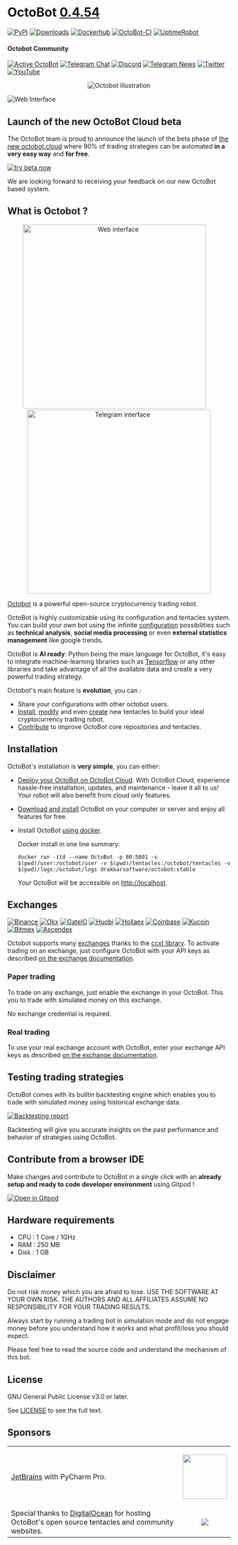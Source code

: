 # OctoBot [0.4.54](https://octobot.click/gh-changelog)
[![PyPI](https://img.shields.io/pypi/v/OctoBot.svg?logo=pypi)](https://octobot.click/gh-pypi)
[![Downloads](https://pepy.tech/badge/octobot/month)](https://pepy.tech/project/octobot)
[![Dockerhub](https://img.shields.io/docker/pulls/drakkarsoftware/octobot.svg?logo=docker)](https://octobot.click/gh-dockerhub)
[![OctoBot-CI](https://github.com/Drakkar-Software/OctoBot/workflows/OctoBot-CI/badge.svg)](https://github.com/Drakkar-Software/OctoBot/actions)
[![UptimeRobot](https://img.shields.io/uptimerobot/ratio/30/m786447893-903b482e5158c8b6483760e8)](https://octobot.click/gh-status)

#### Octobot Community
[![Active OctoBot](https://img.shields.io/badge/dynamic/json.svg?&url=https://metrics.octobot.online/metrics/community/count/0/-1/0&query=$.total&color=green&label=OctoBots%20this%20month)]()
[![Telegram Chat](https://img.shields.io/badge/telegram-chat-green.svg?logo=telegram&label=Telegram)](https://octobot.click/gh-telegram)
[![Discord](https://img.shields.io/discord/530629985661222912.svg?logo=discord&label=Discord)](https://octobot.click/gh-discord)
[![Telegram News](https://img.shields.io/badge/telegram-news-blue.svg?logo=telegram&label=Telegram)](https://t.me/OctoBot_Project)
[![Twitter](https://img.shields.io/twitter/follow/DrakkarsOctobot.svg?label=twitter&style=social)](https://octobot.click/gh-twitter)
[![YouTube](https://img.shields.io/youtube/channel/views/UC2YAaBeWY8y_Olqs79b_X8A?label=youtube&style=social)](https://octobot.click/gh-youtube)
<p align="center">
<img src="../assets/illustration.png" alt="Octobot illustration">
</p>

![Web Interface](../assets/web-interface.gif)


## Launch of the new OctoBot Cloud beta
The OctoBot team is proud to announce the launch of the beta phase of [the new octobot.cloud](https://beta.octobot.cloud/?utm_source=github&utm_medium=dk&utm_campaign=beta_annoucements&utm_content=readme)
where 90% of trading strategies can be automated **in a very easy way** and **for free**.

[![try beta now](https://img.shields.io/static/v1?label=Try%20the%20new%20OctoBot%20cloud&message=now&color=007bff&style=for-the-badge)](https://beta.octobot.cloud/?utm_source=github&utm_medium=dk&utm_campaign=beta_annoucements&utm_content=readme_button)

We are looking forward to receiving your feedback on our new OctoBot based system.

## What is Octobot  ?
<p align="middle">
  <a href="../assets/dashboard.png"><img src="../assets/dashboard.png" height="414" alt="Web interface"></a>  
  &nbsp;&nbsp;&nbsp;&nbsp;    
  <a href="https://www.octobot.online/guides/#telegram"><img src="../assets/telegram-interface.png" height="414" alt="Telegram interface"></a>  
</p>


[Octobot](https://www.octobot.online/) is a powerful open-source cryptocurrency trading robot.

OctoBot is highly customizable using its configuration and tentacles system.  
You can build your own bot using the infinite [configuration](https://www.octobot.online/guides/#trading_modes) possibilities such as  **technical analysis**, **social media processing** or even **external statistics management** like google trends.  
  
OctoBot is **AI ready**: Python being the main language for OctoBot, it's easy to integrate machine-learning libraries such as [Tensorflow](https://github.com/tensorflow/tensorflow) or any other libraries and take advantage of all the available data and create a very powerful trading strategy.  
  
Octobot's main feature is **evolution**, you can : 
- Share your configurations with other octobot users.
- [Install](https://www.octobot.info/advanced_usage/tentacle-manager), [modify](https://developer.octobot.info/tentacles/tentacle-development) and even [create](https://developer.octobot.info/tentacles/tentacle-development) new tentacles to build your ideal cryptocurrency trading robot.
- [Contribute](https://developer.octobot.info/installation/developer-installation/octobot-developer-installation) to improve OctoBot core repositories and tentacles.

## Installation  
OctoBot's installation is **very simple**, you can either:
- [Deploy your OctoBot on OctoBot Cloud](https://octobot.cloud/). With OctoBot Cloud, experience hassle-free installation, updates, and maintenance - leave it all to us! Your robot will also benefit from cloud only features.
- [Download and install](https://www.octobot.info/installation/local-installation) OctoBot on your computer or server and enjoy all features for free.
- Install OctoBot [using docker](https://www.octobot.info/installation/local-installation#option-2-with-docker).

    Docker install in one line summary:
    ```
    docker run -itd --name OctoBot -p 80:5001 -v $(pwd)/user:/octobot/user -v $(pwd)/tentacles:/octobot/tentacles -v $(pwd)/logs:/octobot/logs drakkarsoftware/octobot:stable
    ```
    Your OctoBot will be accessible on [http://localhost](http://localhost).

## Exchanges
[![Binance](../assets/binance-logo.png)](https://octobot.click/gh-binance)
[![Okx](../assets/okex-logo.png)](https://octobot.click/gh-okex)
[![GateIO](../assets/gateio-logo.png)](https://octobot.click/gh-gateio)
[![Huobi](../assets/huobi-logo.png)](https://octobot.click/gh-huobi)
[![Hollaex](../assets/hollaex-logo.png)](https://octobot.click/gh-hollaex)
[![Coinbase](../assets/coinbasepro-logo.png)](https://pro.coinbase.com)
[![Kucoin](../assets/kucoin-logo.png)](https://www.kucoin.com)
[![Bitmex](../assets/bitmex-logo.png)](https://bitmex.com)
[![Ascendex](../assets/ascendex-logo.png)](https://octobot.click/gh-ascendex)

Octobot supports many [exchanges](https://octobot.click/gh-exchanges) thanks to the [ccxt library](https://github.com/ccxt/ccxt). 
To activate trading on an exchange, just configure OctoBot with your API keys as described [on the exchange documentation](https://www.octobot.online/guides/#exchanges).


### Paper trading
To trade on any exchange, just enable the exchange in your OctoBot. This you to trade with simulated money on this exchange.

No exchange credential is required.

### Real trading
To use your real exchange account with OctoBot, enter your exchange API keys as described [on the exchange documentation](https://octobot.click/gh-exchanges). 

## Testing trading strategies

OctoBot comes with its builtin backtesting engine which enables you to trade with simulated money using historical exchange data.

[![Backtesting report](../assets/backtesting_report.jpg)](https://github.com/Drakkar-Software/OctoBot/blob/assets/backtesting_report.jpg)  

Backtesting will give you accurate insights on the past performance and behavior of strategies using OctoBot.

## Contribute from a browser IDE 
Make changes and contribute to OctoBot in a single click with an **already setup and ready to code developer environment** using Gitpod !

[![Open in Gitpod](https://gitpod.io/button/open-in-gitpod.svg)](https://gitpod.io/#https://github.com/Drakkar-Software/OctoBot)

## Hardware requirements  
- CPU : 1 Core / 1GHz  
- RAM : 250 MB  
- Disk : 1 GB  

## Disclaimer
Do not risk money which you are afraid to lose. USE THE SOFTWARE AT YOUR OWN RISK. THE AUTHORS 
AND ALL AFFILIATES ASSUME NO RESPONSIBILITY FOR YOUR TRADING RESULTS. 

Always start by running a trading bot in simulation mode and do not engage money
before you understand how it works and what profit/loss you should expect.

Please feel free to read the source code and understand the mechanism of this bot.

## License
GNU General Public License v3.0 or later.

See [LICENSE](https://octobot.click/gh-license) to see the full text.

## Sponsors
<table>
<tr>
<td><a href="https://www.jetbrains.com" target="_blank">JetBrains</a> with PyCharm Pro.</td>
<td><a href="https://www.jetbrains.com" target="_blank"><p align="center"><img src="https://resources.jetbrains.com/storage/products/pycharm/img/meta/pycharm_logo_300x300.png" width="100px"></p></a></td>
</tr>
<tr>
<td>Special thanks to <a href="https://m.do.co/c/40c9737100b1" target="_blank">DigitalOcean</a> for hosting OctoBot's open source tentacles and community websites.</td>
<td><a href="https://m.do.co/c/40c9737100b1" target="_blank"><p align="center"><img src="https://opensource.nyc3.cdn.digitaloceanspaces.com/attribution/assets/PNG/DO_Logo_Horizontal_Blue.png?utm_medium=opensource&utm_source=OctoBot"></p></a></td>
</tr>
</table>
